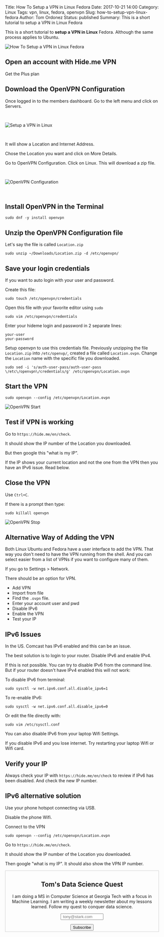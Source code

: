 Title: How To Setup a VPN in Linux Fedora
Date: 2017-10-21 14:00
Category: Linux
Tags: vpn, linux, fedora, openvpn
Slug: how-to-setup-vpn-linux-fedora
Author: Tom Ordonez
Status: published
Summary: This is a short tutorial to setup a VPN in Linux Fedora

This is a short tutorial to **setup a VPN in Linux** Fedora. Although the same process applies to Ubuntu.

![How To Setup a VPN in Linux Fedora]({filename}/images/how-to-setup-vpn-linux-fedora.jpg)

## Open an account with Hide.me VPN

Get the Plus plan

## Download the OpenVPN Configuration

Once logged in to the members dashboard. Go to the left menu and click on Servers.

<p>&nbsp;</p>

![Setup a VPN in Linux]({filename}/images/how-to-setup-vpn-linux.gif)

<p>&nbsp;</p>

It will show a Location and Internet Address.

Chose the Location you want and click on More Details.

Go to OpenVPN Configuration. Click on Linux. This will download a zip file.

<p>&nbsp;</p>

![OpenVPN Configuration]({filename}/images/openvpn-configuration.gif)

<p>&nbsp;</p>

## Install OpenVPN in the Terminal

    sudo dnf -y install openvpn

## Unzip the OpenVPN Configuration file

Let's say the file is called `Location.zip`

    sudo unzip ~/Downloads/Location.zip -d /etc/openvpn/

## Save your login credentials

If you want to auto login with your user and password.

Create this file:

    sudo touch /etc/openvpn/credentials

Open this file with your favorite editor using `sudo`

    sudo vim /etc/openvpn/credentials

Enter your hideme login and password in 2 separate lines:

    your-user
    your-password

Setup openvpn to use this credentials file. Previously unzipping the file `Location.zip` into `/etc/openvp/`, created a file called `Location.ovpn`. Change the `Location` name with the specific file you downloaded.

    sudo sed -i 's/auth-user-pass/auth-user-pass \/etc\/openvpn\/credentials/g' /etc/openvpn/Location.ovpn

## Start the VPN

    sudo openvpn --config /etc/openvpn/Location.ovpn

![OpenVPN Start]({filename}/images/start-openvpn.gif)

## Test if VPN is working

Go to `https://hide.me/en/check`.

It should show the IP number of the Location you downloaded.

But then google this "what is my IP".

If the IP shows your current location and not the one from the VPN then you have an IPv6 issue. Read below.

## Close the VPN

Use `Ctrl+C`.

If there is a prompt then type:

    sudo killall openvpn

![OpenVPN Stop]({filename}/images/stop-openvpn.gif)

## Alternative Way of Adding the VPN

Both Linux Ubuntu and Fedora have a user interface to add the VPN. That way you don't need to have the VPN running from the shell. And you can select easier from a list of VPNs if you want to configure many of them.

If you go to Settings > Network.

There should be an option for VPN.

* Add VPN
* Import from file
* Find the `.ovpn` file.
* Enter your account user and pwd
* Disable IPv6
* Enable the VPN
* Test your IP

## IPv6 Issues

In the US. Comcast has IPv6 enabled and this can be an issue.

The best solution is to login to your router. Disable IPv6 and enable IPv4.

If this is not possible. You can try to disable IPv6 from the command line. But if your router doesn't have IPv4 enabled this will not work:

To disable IPv6 from terminal:

    sudo sysctl -w net.ipv6.conf.all.disable_ipv6=1

To re-enable IPv6:

    sudo sysctl -w net.ipv6.conf.all.disable_ipv6=0

Or edit the file directly with:

    sudo vim /etc/sysctl.conf

You can also disable IPv6 from your laptop Wifi Settings.

If you disable IPv6 and you lose internet. Try restarting your laptop Wifi or Wifi card.

## Verify your IP

Always check your IP with `https://hide.me/en/check` to review if IPv6 has been disabled. And check the new IP number.

## IPv6 alternative solution

Use your phone hotspot connecting via USB.

Disable the phone Wifi.

Connect to the VPN

    sudo openvpn --config /etc/openvpn/Location.ovpn

Go to `https://hide.me/en/check`.

It should show the IP number of the Location you downloaded.

Then google "what is my IP". It should also show the VPN IP number.

<form style="border:1px solid #ccc;padding:3px;text-align:center;" action="https://tinyletter.com/tomordonez" method="post" target="popupwindow" onsubmit="window.open('https://tinyletter.com/tomordonez', 'popupwindow', 'scrollbars=yes,width=800,height=600');return true"><h2><label for="tlemail">Tom's Data Science Quest</label></h2><p>I am doing a MS in Computer Science at Georgia Tech with a focus in Machine Learning. I am writing a weekly newsletter about my lessons learned. Follow my quest to conquer data science.</p><p><input type="text" style="width:140px" name="email" id="tlemail" value placeholder=" tony@stark.com" /></p><input type="hidden" value="1" name="embed"/><input type="submit" value="Subscribe" /></form>